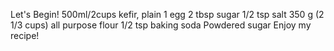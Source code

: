 Let's Begin!
500ml/2cups kefir, plain
1 egg
2 tbsp sugar
1/2 tsp salt
350 g (2 1/3 cups) all purpose flour
1/2 tsp baking soda
Powdered sugar
Enjoy my recipe!